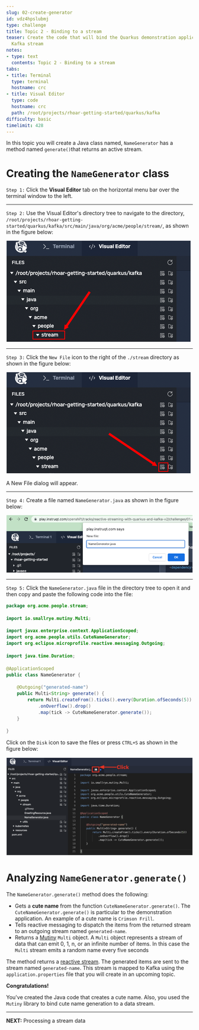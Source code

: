 ```yaml
---
slug: 02-create-generator
id: vdz4hpslubmj
type: challenge
title: Topic 2 - Binding to a stream
teaser: Create the code that will bind the Quarkus demonstration application to a
  Kafka stream
notes:
- type: text
  contents: Topic 2 - Binding to a stream
tabs:
- title: Terminal
  type: terminal
  hostname: crc
- title: Visual Editor
  type: code
  hostname: crc
  path: /root/projects/rhoar-getting-started/quarkus/kafka
difficulty: basic
timelimit: 428
---
```

In this topic you will create a Java class named, `NameGenerator` has a method named `generate()`that returns an active stream.

# Creating the `NameGenerator` class

`Step 1:` Click the **Visual Editor** tab on the horizontal menu bar over the terminal window to the left.

----

`Step 2:` Use the Visual Editor's directory tree to navigate to the directory, `/root/projects/rhoar-getting-started/quarkus/kafka/src/main/java/org/acme/people/stream/`, as shown in the figure below:

![Go To Directory](../assets/go-to-stream.png)

----

`Step 3:` Click the `New File` icon to the right of the `./stream` directory as shown in the figure below:

![New File](../assets/create-new-file.png)

A New File dialog will appear.

----

`Step 4:` Create a file named `NameGenerator.java` as shown in the figure below:

![Create NameGenerator](../assets/create-name-generator.png)

----

`Step 5:` Click the `NameGenerator.java` file in the directory tree to open it and then copy and paste the following code into the file:

```java
package org.acme.people.stream;

import io.smallrye.mutiny.Multi;

import javax.enterprise.context.ApplicationScoped;
import org.acme.people.utils.CuteNameGenerator;
import org.eclipse.microprofile.reactive.messaging.Outgoing;

import java.time.Duration;

@ApplicationScoped
public class NameGenerator {

    @Outgoing("generated-name")
    public Multi<String> generate() {
        return Multi.createFrom().ticks().every(Duration.ofSeconds(5))
            .onOverflow().drop()
            .map(tick -> CuteNameGenerator.generate());
    }

}
```

Click on the `Disk` icon to save the files or press `CTRL+S` as shown in the figure below:

![Save File](../assets/save-file.png)

# Analyzing `NameGenerator.generate()`

The `NameGenerator.generate()` method does the following:

* Gets a **cute name** from the function `CuteNameGenerator.generate()`. The `CuteNameGenerator.generate()` is particular to the demonstration application. An example of a cute name is `Crimson Frill`.
* Tells reactive messaging to dispatch the items from the returned stream to an outgoing stream named `generated-name`.
* Returns a [Mutiny](https://smallrye.io/smallrye-mutiny/) `Multi` object. A `Multi` object represents a stream of data that can emit 0, 1, n, or an infinite number of items. In this case the `Multi` stream emits a random name every five seconds

The method returns a [reactive stream](http://www.reactive-streams.org/). The generated items are sent to the stream named `generated-name`. This stream is mapped to Kafka using the `application.properties` file that you will create in an upcoming topic.

**Congratulations!**

You've created the Java code that creates a cute name. Also, you used the `Mutiny` library to bind cute name generation to a data stream.

----

**NEXT:** Processing a stream data

